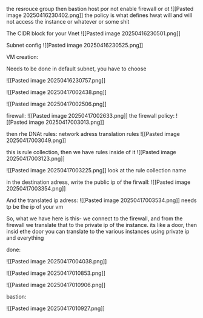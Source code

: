 the resrouce group
then bastion host por not
enable firewall or ot
![[Pasted image 20250416230402.png]]
the policy is what defines hwat will and will not access the instance or whatever or some shit



The CIDR block for your Vnet
![[Pasted image 20250416230501.png]]

Subnet config
![[Pasted image 20250416230525.png]]


VM creation:


Needs to be done in default subnet, you have to choose


![[Pasted image 20250416230757.png]]



![[Pasted image 20250417002438.png]]


![[Pasted image 20250417002506.png]]



firewall:
![[Pasted image 20250417002633.png]]
the firewall policy:
![[Pasted image 20250417003013.png]]

then rhe DNAt rules:
network adress translation rules
![[Pasted image 20250417003049.png]]


this is rule collection, then we have rules inside of it
![[Pasted image 20250417003123.png]]

![[Pasted image 20250417003225.png]]
look at the rule collection name

in the destination adress, write the public ip of the firwall:
![[Pasted image 20250417003354.png]]


And the translated ip adress:
![[Pasted image 20250417003534.png]]
needs tp be the ip of your vm



So, what we have here is this-
we connect to the firewall, and from the firewall we translate that to the private ip of the instance.
its like a door, then insid ethe door you can translate to the various instances using private ip and everything


done:

![[Pasted image 20250417004038.png]]



![[Pasted image 20250417010853.png]]

![[Pasted image 20250417010906.png]]

bastion:


![[Pasted image 20250417010927.png]]


